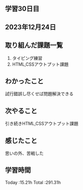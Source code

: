 ## 学習30日目
## 2023年12月24日
## 取り組んだ課題一覧
1. タイピング練習
1. HTML,CSSアウトプット課題
## わかったこと
試行錯誤し尽くせば問題解決できる
## 次やること
引き続きHTML,CSSアウトプット課題
## 感じたこと
思いの外、苦戦した
## 学習時間
 Today :15.21h
 Total :291.31h
